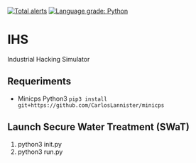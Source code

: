 [![Total alerts](https://img.shields.io/lgtm/alerts/g/CarlosLannister/IHS.svg?logo=lgtm&logoWidth=18)](https://lgtm.com/projects/g/CarlosLannister/IHS/alerts/)
[![Language grade: Python](https://img.shields.io/lgtm/grade/python/g/CarlosLannister/IHS.svg?logo=lgtm&logoWidth=18)](https://lgtm.com/projects/g/CarlosLannister/IHS/context:python)

# IHS
Industrial Hacking Simulator

## Requeriments 
- Minicps Python3 `pip3 install git+https://github.com/CarlosLannister/minicps`


## Launch Secure Water Treatment (SWaT)
1. python3 init.py
2. python3 run.py

